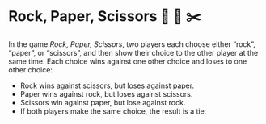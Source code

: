 # Rock, Paper, Scissors :punch: :page_facing_up: :scissors:
In the game *Rock, Paper, Scissors*, two players each choose either “rock”, “paper”, or “scissors”, and then show their choice to the other player at the same time. Each choice wins against one other choice and loses to one other choice:

- Rock wins against scissors, but loses against paper.
- Paper wins against rock, but loses against scissors.
- Scissors win against paper, but lose against rock.
- If both players make the same choice, the result is a tie.
